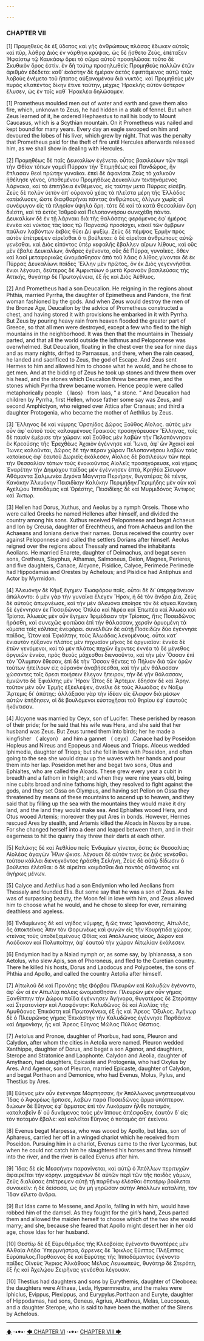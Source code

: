 ```yaml
---

---
```


### CHAPTER VII

[1] Προμηθεὺς δὲ ἐξ ὕδατος καὶ γῆς ἀνθρώπους πλάσας ἔδωκεν αὐτοῖς καὶ πῦρ, λάθρᾳ Διὸς ἐν νάρθηκι κρύψας. ὡς δὲ ᾔσθετο Ζεύς, ἐπέταξεν Ἡφαίστῳ τῷ Καυκάσῳ ὄρει τὸ σῶμα αὐτοῦ προσηλῶσαι: τοῦτο δὲ Σκυθικὸν ὄρος ἐστίν. ἐν δὴ τούτῳ προσηλωθεὶς Προμηθεὺς πολλῶν ἐτῶν ἀριθμὸν ἐδέδετο: καθ᾽ ἑκάστην δὲ ἡμέραν ἀετὸς ἐφιπτάμενος αὐτῷ τοὺς λοβοὺς ἐνέμετο τοῦ ἥπατος αὐξανομένου διὰ νυκτός. καὶ Προμηθεὺς μὲν πυρὸς κλαπέντος δίκην ἔτινε ταύτην, μέχρις Ἡρακλῆς αὐτὸν ὕστερον ἔλυσεν, ὡς ἐν τοῖς καθ᾽ Ἡρακλέα δηλώσομεν.

[1] Prometheus moulded men out of water and earth and gave them also fire, which, unknown to Zeus, he had hidden in a stalk of fennel. But when Zeus learned of it, he ordered Hephaestus to nail his body to Mount Caucasus, which is a Scythian mountain. On it Prometheus was nailed and kept bound for many years. Every day an eagle swooped on him and devoured the lobes of his liver, which grew by night. That was the penalty that Prometheus paid for the theft of fire until Hercules afterwards released him, as we shall show in dealing with Hercules.

[2] Προμηθέως δὲ παῖς Δευκαλίων ἐγένετο. οὗτος βασιλεύων τῶν περὶ τὴν Φθίαν τόπων γαμεῖ Πύρραν τὴν Ἐπιμηθέως καὶ Πανδώρας, ἣν ἔπλασαν θεοὶ πρώτην γυναῖκα. ἐπεὶ δὲ ἀφανίσαι Ζεὺς τὸ χαλκοῦν ἠθέλησε γένος, ὑποθεμένου Προμηθέως Δευκαλίων τεκτηνάμενος λάρνακα, καὶ τὰ ἐπιτήδεια ἐνθέμενος, εἰς ταύτην μετὰ Πύρρας εἰσέβη. Ζεὺς δὲ πολὺν ὑετὸν ἀπ᾽ οὐρανοῦ χέας τὰ πλεῖστα μέρη τῆς Ἑλλάδος κατέκλυσεν, ὥστε διαφθαρῆναι πάντας ἀνθρώπους, ὀλίγων χωρὶς οἳ συνέφυγον εἰς τὰ πλησίον ὑψηλὰ ὄρη. τότε δὲ καὶ τὰ κατὰ Θεσσαλίαν ὄρη διέστη, καὶ τὰ ἐκτὸς Ἰσθμοῦ καὶ Πελοποννήσου συνεχέθη πάντα. Δευκαλίων δὲ ἐν τῇ λάρνακι διὰ τῆς θαλάσσης φερόμενος ἐφ᾽ ἡμέρας ἐννέα καὶ νύκτας τὰς ἴσας τῷ Παρνασῷ προσίσχει, κἀκεῖ τῶν ὄμβρων παῦλαν λαβόντων ἐκβὰς θύει Διὶ φυξίῳ. Ζεὺς δὲ πέμψας Ἑρμῆν πρὸς αὐτὸν ἐπέτρεψεν αἱρεῖσθαι ὅ τι βούλεται: ὁ δὲ αἱρεῖται ἀνθρώπους αὐτῷ γενέσθαι. καὶ Διὸς εἰπόντος ὑπὲρ κεφαλῆς ἔβαλλεν αἴρων λίθους, καὶ οὓς μὲν ἔβαλε Δευκαλίων, ἄνδρες ἐγένοντο, οὓς δὲ Πύρρα, γυναῖκες. ὅθεν καὶ λαοὶ μεταφορικῶς ὠνομάσθησαν ἀπὸ τοῦ λᾶας ὁ λίθος.γίνονται δὲ ἐκ Πύρρας Δευκαλίωνι παῖδες Ἕλλην μὲν πρῶτος, ὃν ἐκ Διὸς γεγεννῆσθαι ἔνιοι λέγουσι, δεύτερος δὲ Ἀμφικτύων ὁ μετὰ Κραναὸν βασιλεύσας τῆς Ἀττικῆς, θυγάτηρ δὲ Πρωτογένεια, ἐξ ἧς καὶ Διὸς Ἀέθλιος.

[2] And Prometheus had a son Deucalion. He reigning in the regions about Phthia, married Pyrrha, the daughter of Epimetheus and Pandora, the first woman fashioned by the gods. And when Zeus would destroy the men of the Bronze Age, Deucalion by the advice of Prometheus constructed a chest, and having stored it with provisions he embarked in it with Pyrrha. But Zeus by pouring heavy rain from heaven flooded the greater part of Greece, so that all men were destroyed, except a few who fled to the high mountains in the neighborhood. It was then that the mountains in Thessaly parted, and that all the world outside the Isthmus and Peloponnese was overwhelmed. But Deucalion, floating in the chest over the sea for nine days and as many nights, drifted to Parnassus, and there, when the rain ceased, he landed and sacrificed to Zeus, the god of Escape. And Zeus sent Hermes to him and allowed him to choose what he would, and he chose to get men. And at the bidding of Zeus he took up stones and threw them over his head, and the stones which Deucalion threw became men, and the stones which Pyrrha threw became women. Hence people were called metaphorically people （ laos） from laas, “ a stone. “ And Deucalion had children by Pyrrha, first Hellen, whose father some say was Zeus, and second Amphictyon, who reigned over Attica after Cranaus; and third a daughter Protogenia, who became the mother of Aethlius by Zeus.

[3] Ἕλληνος δὲ καὶ νύμφης Ὀρσηίδος Δῶρος Ξοῦθος Αἴολος. αὐτὸς μὲν οὖν ἀφ᾽ αὑτοῦ τοὺς καλουμένους Γραικοὺς προσηγόρευσεν Ἕλληνας, τοῖς δὲ παισὶν ἐμέρισε τὴν χώραν: καὶ Ξοῦθος μὲν λαβὼν τὴν Πελοπόννησον ἐκ Κρεούσης τῆς Ἐρεχθέως Ἀχαιὸν ἐγέννησε καὶ Ἴωνα, ἀφ᾽ ὧν Ἀχαιοὶ καὶ Ἴωνες καλοῦνται, Δῶρος δὲ τὴν πέραν χώραν Πελοποννήσου λαβὼν τοὺς κατοίκους ἀφ᾽ ἑαυτοῦ Δωριεῖς ἐκάλεσεν, Αἴολος δὲ βασιλεύων τῶν περὶ τὴν Θεσσαλίαν τόπων τοὺς ἐνοικοῦντας Αἰολεῖς προσηγόρευσε, καὶ γήμας Ἐναρέτην τὴν Δηιμάχου παῖδας μὲν ἐγέννησεν ἑπτά, Κρηθέα Σίσυφον Ἀθάμαντα Σαλμωνέα Δηιόνα Μάγνητα Περιήρην, θυγατέρας δὲ πέντε, Κανάκην Ἀλκυόνην Πεισιδίκην Καλύκην Περιμήδην.Περιμήδης μὲν οὖν καὶ Ἀχελῴου Ἱπποδάμας καὶ Ὀρέστης, Πεισιδίκης δὲ καὶ Μυρμιδόνος Ἄντιφος καὶ Ἄκτωρ.

[3] Hellen had Dorus, Xuthus, and Aeolus by a nymph Orseis. Those who were called Greeks he named Hellenes after himself, and divided the country among his sons. Xuthus received Peloponnese and begat Achaeus and Ion by Creusa, daughter of Erechtheus, and from Achaeus and Ion the Achaeans and Ionians derive their names. Dorus received the country over against Peloponnese and called the settlers Dorians after himself. Aeolus reigned over the regions about Thessaly and named the inhabitants Aeolians. He married Enarete, daughter of Deimachus, and begat seven sons, Cretheus, Sisyphus, Athamas, Salmoneus, Deion, Magnes, Perieres, and five daughters, Canace, Alcyone, Pisidice, Calyce, Perimede.Perimede had Hippodamas and Orestes by Achelous; and Pisidice had Antiphus and Actor by Myrmidon.

[4] Ἀλκυόνην δὲ Κῆυξ ἔγημεν Ἑωσφόρου παῖς. οὗτοι δὲ δι᾽ ὑπερηφάνειαν ἀπώλοντο: ὁ μὲν γὰρ τὴν γυναῖκα ἔλεγεν Ἥραν, ἡ δὲ τὸν ἄνδρα Δία, Ζεὺς δὲ αὐτοὺς ἀπωρνέωσε, καὶ τὴν μὲν ἀλκυόνα ἐποίησε τὸν δὲ κήυκα.Κανάκη δὲ ἐγέννησεν ἐκ Ποσειδῶνος Ὁπλέα καὶ Νιρέα καὶ Ἐπωπέα καὶ Ἀλωέα καὶ Τρίοπα. Ἀλωεὺς μὲν οὖν ἔγημεν Ἰφιμέδειαν τὴν Τρίοπος, ἥτις Ποσειδῶνος ἠράσθη, καὶ συνεχῶς φοιτῶσα ἐπὶ τὴν θάλασσαν, χερσὶν ἀρυομένη τὰ κύματα τοῖς κόλποις ἐνεφόρει. συνελθὼν δὲ αὐτῇ Ποσειδῶν δύο ἐγέννησε παῖδας, Ὦτον καὶ Ἐφιάλτην, τοὺς Ἀλωάδας λεγομένους. οὗτοι κατ᾽ ἐνιαυτὸν ηὔξανον πλάτος μὲν πηχυαῖον μῆκος δὲ ὀργυιαῖον: ἐννέα δὲ ἐτῶν γενόμενοι, καὶ τὸ μὲν πλάτος πηχῶν ἔχοντες ἐννέα τὸ δὲ μέγεθος ὀργυιῶν ἐννέα, πρὸς θεοὺς μάχεσθαι διενοοῦντο, καὶ τὴν μὲν Ὄσσαν ἐπὶ τὸν Ὄλυμπον ἔθεσαν, ἐπὶ δὲ τὴν Ὄσσαν θέντες τὸ Πήλιον διὰ τῶν ὀρῶν τούτων ἠπείλουν εἰς οὐρανὸν ἀναβήσεσθαι, καὶ τὴν μὲν θάλασσαν χώσαντες τοῖς ὄρεσι ποιήσειν ἔλεγον ἤπειρον, τὴν δὲ γῆν θάλασσαν, ἐμνῶντο δὲ Ἐφιάλτης μὲν Ἥραν Ὦτος δὲ Ἄρτεμιν. ἔδησαν δὲ καὶ Ἄρην. τοῦτον μὲν οὖν Ἑρμῆς ἐξέκλεψεν, ἀνεῖλε δὲ τοὺς Ἀλωάδας ἐν Νάξῳ Ἄρτεμις δι᾽ ἀπάτης: ἀλλάξασα γὰρ τὴν ἰδέαν εἰς ἔλαφον διὰ μέσων αὐτῶν ἐπήδησεν, οἱ δὲ βουλόμενοι εὐστοχῆσαι τοῦ θηρίου ἐφ᾽ ἑαυτοὺς ἠκόντισαν.

[4] Alcyone was married by Ceyx, son of Lucifer. These perished by reason of their pride; for he said that his wife was Hera, and she said that her husband was Zeus. But Zeus turned them into birds; her he made a kingfisher （ alcyon） and him a gannet （ ceyx）.Canace had by Poseidon Hopleus and Nireus and Epopeus and Aloeus and Triops. Aloeus wedded Iphimedia, daughter of Triops; but she fell in love with Poseidon, and often going to the sea she would draw up the waves with her hands and pour them into her lap. Poseidon met her and begat two sons, Otus and Ephialtes, who are called the Aloads. These grew every year a cubit in breadth and a fathom in height; and when they were nine years old, being nine cubits broad and nine fathoms high, they resolved to fight against the gods, and they set Ossa on Olympus, and having set Pelion on Ossa they threatened by means of these mountains to ascend up to heaven, and they said that by filling up the sea with the mountains they would make it dry land, and the land they would make sea. And Ephialtes wooed Hera, and Otus wooed Artemis; moreover they put Ares in bonds. However, Hermes rescued Ares by stealth, and Artemis killed the Aloads in Naxos by a ruse. For she changed herself into a deer and leaped between them, and in their eagerness to hit the quarry they threw their darts at each other.

[5] Καλύκης δὲ καὶ Ἀεθλίου παῖς Ἐνδυμίων γίνεται, ὅστις ἐκ Θεσσαλίας Αἰολέας ἀγαγὼν Ἦλιν ᾤκισε. λέγουσι δὲ αὐτόν τινες ἐκ Διὸς γενέσθαι. τούτου κάλλει διενεγκόντος ἠράσθη Σελήνη, Ζεὺς δὲ αὐτῷ δίδωσιν ὃ βούλεται ἑλέσθαι: ὁ δὲ αἱρεῖται κοιμᾶσθαι διὰ παντὸς ἀθάνατος καὶ ἀγήρως μένων.

[5] Calyce and Aethlius had a son Endymion who led Aeolians from Thessaly and founded Elis. But some say that he was a son of Zeus. As he was of surpassing beauty, the Moon fell in love with him, and Zeus allowed him to choose what he would, and he chose to sleep for ever, remaining deathless and ageless.

[6] Ἐνδυμίωνος δὲ καὶ νηίδος νύμφης, ἢ ὥς τινες Ἰφιανάσσης, Αἰτωλός, ὃς ἀποκτείνας Ἆπιν τὸν Φορωνέως καὶ φυγὼν εἰς τὴν Κουρήτιδα χώραν, κτείνας τοὺς ὑποδεξαμένους Φθίας καὶ Ἀπόλλωνος υἱούς, Δῶρον καὶ Λαόδοκον καὶ Πολυποίτην, ἀφ᾽ ἑαυτοῦ τὴν χώραν Αἰτωλίαν ἐκάλεσεν.

[6] Endymion had by a Naiad nymph or, as some say, by Iphianassa, a son Aetolus, who slew Apis, son of Phoroneus, and fled to the Curetian country. There he killed his hosts, Dorus and Laodocus and Polypoetes, the sons of Phthia and Apollo, and called the country Aetolia after himself.

[7] Αἰτωλοῦ δὲ καὶ Προνόης τῆς Φόρβου Πλευρὼν καὶ Καλυδὼν ἐγένοντο, ἀφ᾽ ὧν αἱ ἐν Αἰτωλίᾳ πόλεις ὠνομάσθησαν. Πλευρὼν μὲν οὖν γήμας Ξανθίππην τὴν Δώρου παῖδα ἐγέννησεν Ἀγήνορα, θυγατέρας δὲ Στερόπην καὶ Στρατονίκην καὶ Λαοφόντην: Καλυδῶνος δὲ καὶ Αἰολίας τῆς Ἀμυθάονος Ἐπικάστη καὶ Πρωτογένεια, ἐξ ἧς καὶ Ἄρεος Ὄξυλος. Ἀγήνωρ δὲ ὁ Πλευρῶνος γήμας Ἐπικάστην τὴν Καλυδῶνος ἐγέννησε Πορθάονα καὶ Δημονίκην, ἧς καὶ Ἄρεος Εὔηνος Μῶλος Πύλος Θέστιος.

[7] Aetolus and Pronoe, daughter of Phorbus, had sons, Pleuron and Calydon, after whom the cities in Aetolia were named. Pleuron wedded Xanthippe, daughter of Dorus, and begat a son Agenor, and daughters, Sterope and Stratonice and Laophonte. Calydon and Aeolia, daughter of Amythaon, had daughters, Epicaste and Protogenia, who had Oxylus by Ares. And Agenor, son of Pleuron, married Epicaste, daughter of Calydon, and begat Porthaon and Demonice, who had Evenus, Molus, Pylus, and Thestius by Ares.

[8] Εὔηνος μὲν οὖν ἐγέννησε Μάρπησσαν, ἣν Ἀπόλλωνος μνηστευομένου Ἴδας ὁ Ἀφαρέως ἥρπασε, λαβὼν παρὰ Ποσειδῶνος ἅρμα ὑπόπτερον. διώκων δὲ Εὔηνος ἐφ᾽ ἅρματος ἐπὶ τὸν Λυκόρμαν ἦλθε ποταμόν, καταλαβεῖν δ᾽ οὐ δυνάμενος τοὺς μὲν ἵππους ἀπέσφαξεν, ἑαυτὸν δ᾽ εἰς τὸν ποταμὸν ἔβαλε: καὶ καλεῖται Εὔηνος ὁ ποταμὸς ἀπ᾽ ἐκείνου.

[8] Evenus begat Marpessa, who was wooed by Apollo, but Idas, son of Aphareus, carried her off in a winged chariot which he received from Poseidon. Pursuing him in a chariot, Evenus came to the river Lycormas, but when he could not catch him he slaughtered his horses and threw himself into the river, and the river is called Evenus after him.

[9] Ἴδας δὲ εἰς Μεσσήνην παραγίνεται, καὶ αὐτῷ ὁ Ἀπόλλων περιτυχὼν ἀφαιρεῖται τὴν κόρην. μαχομένων δὲ αὐτῶν περὶ τῶν τῆς παιδὸς γάμων, Ζεὺς διαλύσας ἐπέτρεψεν αὐτῇ τῇ παρθένῳ ἑλέσθαι ὁποτέρῳ βούλεται συνοικεῖν: ἡ δὲ δείσασα, ὡς ἂν μὴ γηρῶσαν αὐτὴν Ἀπόλλων καταλίπῃ, τὸν Ἴδαν εἵλετο ἄνδρα.

[9] But Idas came to Messene, and Apollo, falling in with him, would have robbed him of the damsel. As they fought for the girl’s hand, Zeus parted them and allowed the maiden herself to choose which of the two she would marry; and she, because she feared that Apollo might desert her in her old age, chose Idas for her husband.

[10] Θεστίῳ δὲ ἐξ Εὐρυθέμιδος τῆς Κλεοβοίας ἐγένοντο θυγατέρες μὲν Ἀλθαία Λήδα Ὑπερμνήστρα, ἄρρενες δὲ Ἴφικλος Εὔιππος Πλήξιππος Εὐρύπυλος.Πορθάονος δὲ καὶ Εὐρύτης τῆς Ἱπποδάμαντος ἐγένοντο παῖδες Οἰνεὺς Ἄγριος Ἀλκάθοος Μέλας Λευκωπεύς, θυγάτηρ δὲ Στερόπη, ἐξ ἧς καὶ Ἀχελῴου Σειρῆνας γενέσθαι λέγουσιν.

[10] Thestius had daughters and sons by Eurythemis, daughter of Cleoboea: the daughters were Althaea, Leda, Hypermnestra, and the males were Iphiclus, Evippus, Plexippus, and Eurypylus.Porthaon and Euryte, daughter of Hippodamas, had sons, Oeneus, Agrius, Alcathous, Melas, Leucopeus, and a daughter Sterope, who is said to have been the mother of the Sirens by Achelous.



---

[🡅](/books/apollodorus/toc) ·•⦁•· [🡄 CHAPTER VI](/books/apollodorus/Βιβλιοθήκη/Βιβλίο-Α/CHAPTER-VI) ·•⦁•· [CHAPTER VIII 🡆](/books/apollodorus/Βιβλιοθήκη/Βιβλίο-Α/CHAPTER-VIII)